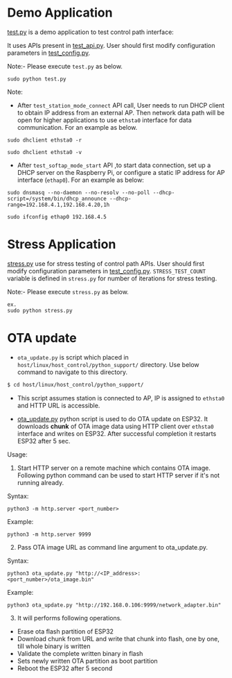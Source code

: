 # Demo Application

[test.py](../host/linux/host_control/python_support/test.py) is a demo application to test control path interface:

It uses APIs present in [test_api.py](../host/linux/host_control/python_support/test_api.py). User should first modify configuration parameters in [test_config.py](../host/linux/host_control/python_support/test_config.py).

Note:-
Please execute `test.py` as below.

```
sudo python test.py
```
Note:
* After `test_station_mode_connect` API call, User needs to run DHCP client to obtain IP address from an external AP. Then network data path will be open for higher applications to use `ethsta0` interface for data communication. For an example as below.

```
sudo dhclient ethsta0 -r

sudo dhclient ethsta0 -v
```

* After `test_softap_mode_start` API ,to start data connection, set up a DHCP server on the Raspberry Pi, or configure a static IP address for AP interface (`ethap0`). For an example as below:

```
sudo dnsmasq --no-daemon --no-resolv --no-poll --dhcp-script=/system/bin/dhcp_announce --dhcp-range=192.168.4.1,192.168.4.20,1h

sudo ifconfig ethap0 192.168.4.5
```

# Stress Application

[stress.py](../host/linux/host_control/python_support/stress.py) use for stress testing of control path APIs. User should first modify configuration parameters in [test_config.py](../host/linux/host_control/python_support/test_config.py). `STRESS_TEST_COUNT` variable is defined in `stress.py` for number of iterations for stress testing.

Note:-
Please execute `stress.py` as below.
```
ex.
sudo python stress.py
```

# OTA update

* `ota_update.py` is script which placed in `host/linux/host_control/python_support/` directory. Use below command to navigate to this directory.
```sh
$ cd host/linux/host_control/python_support/
```

* This script assumes station is connected to AP, IP is assigned to `ethsta0` and HTTP URL is accessible.

* [ota_update.py](../host/linux/host_control/python_support/ota_update.py) python script is used to do OTA update on ESP32. It downloads **chunk** of OTA image data using HTTP client over `ethsta0` interface and writes on ESP32. After successful completion it restarts ESP32 after 5 sec.

Usage:
1. Start HTTP server on a remote machine which contains OTA image.
Following python command can be used to start HTTP server if it's not running already.

Syntax:
```
python3 -m http.server <port_number>
```
Example:
```
python3 -m http.server 9999
```

2. Pass OTA image URL as command line argument to ota_update.py.

Syntax:
```
python3 ota_update.py "http://<IP_address>:<port_number>/ota_image.bin"
```
Example:
```
python3 ota_update.py "http://192.168.0.106:9999/network_adapter.bin"
```

3. It will performs following operations.
* Erase ota flash partition of ESP32
* Download chunk from URL and write that chunk into flash, one by one, till whole binary is written
* Validate the complete written binary in flash
* Sets newly written OTA partition as boot partition
* Reboot the ESP32 after 5 second
